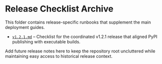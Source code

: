 # Release Checklist Archive

This folder contains release-specific runbooks that supplement the main deployment guides.

- [`v1.2.1.md`](v1.2.1.md) – Checklist for the coordinated v1.2.1 release that aligned PyPI publishing with executable builds.

Add future release notes here to keep the repository root uncluttered while maintaining easy access to historical release context.

